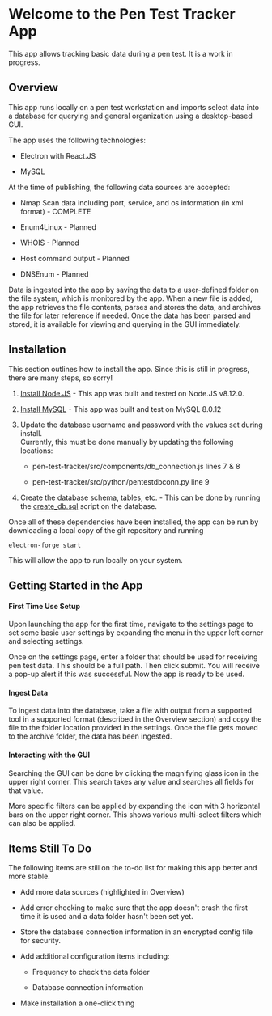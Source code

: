# Welcome to the Pen Test Tracker App

This app allows tracking basic data during a pen test.  It is a work in progress.

## Overview

This app runs locally on a pen test workstation and imports select data into a
database for querying and general organization using a desktop-based GUI.

The app uses the following technologies:

* Electron with React.JS

* MySQL  


At the time of publishing, the following data sources are accepted:

* Nmap Scan data including port, service, and os information (in xml format) - COMPLETE

* Enum4Linux - Planned

* WHOIS - Planned

* Host command output - Planned

* DNSEnum - Planned


Data is ingested into the app by saving the data to a user-defined folder on
the file system, which is monitored by the app.  When a new file is added,
the app retrieves the file contents, parses and stores the data, and archives
the file for later reference if needed.  Once the data has been parsed and stored,
it is available for viewing and querying in the GUI immediately.

## Installation

This section outlines how to install the app.  Since this is still in progress, there
are many steps, so sorry!

1. [Install Node.JS](https://nodejs.org/en/download/) - This app was built and tested on Node.JS v8.12.0.

2. [Install MySQL](https://dev.mysql.com/doc/refman/8.0/en/installing.html) - This app was built and test on MySQL 8.0.12

3. Update the database username and password with the values set during install.  
Currently, this must be done manually by updating the following locations:

    * pen-test-tracker/src/components/db_connection.js lines 7 & 8

    * pen-test-tracker/src/python/pentestdbconn.py line 9


4. Create the database schema, tables, etc. - This can be done by running the [create_db.sql](./docs/create_db.sql) script on the database.

Once all of these dependencies have been installed, the app can be run by downloading
a local copy of the git repository and running
```shell
electron-forge start
```
This will allow the app to run locally on your system.

## Getting Started in the App

#### First Time Use Setup

Upon launching the app for the first time, navigate to the settings page to set
some basic user settings by expanding the menu in the upper left corner and
selecting settings.

Once on the settings page, enter a folder that should be used for receiving pen
test data.  This should be a full path.  Then click submit.  You will receive a
pop-up alert if this was successful.  Now the app is ready to be used.

#### Ingest Data

To ingest data into the database, take a file with output from a supported tool
in a supported format (described in the Overview section) and copy the file to
the folder location provided in the settings.  Once the file gets moved to the
archive folder, the data has been ingested.

#### Interacting with the GUI

Searching the GUI can be done by clicking the magnifying glass icon in the upper
right corner.  This search takes any value and searches all fields for that value.

More specific filters can be applied by expanding the icon with 3 horizontal bars
on the upper right corner.  This shows various multi-select filters which can also
be applied.

## Items Still To Do

The following items are still on the to-do list for making this app better and
more stable.

* Add more data sources (highlighted in Overview)

* Add error checking to make sure that the app doesn't crash the first time
it is used and a data folder hasn't been set yet.

* Store the database connection information in an encrypted config file for
security.

* Add additional configuration items including:

  * Frequency to check the data folder

  * Database connection information

* Make installation a one-click thing
